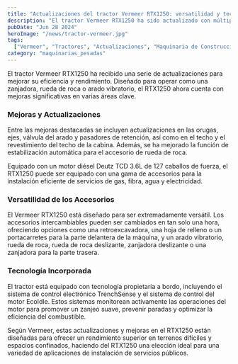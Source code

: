 ```yaml
---
title: "Actualizaciones del tractor Vermeer RTX1250: versatilidad y tecnología mejoradas"
description: "El tractor Vermeer RTX1250 ha sido actualizado con múltiples mejoras para aumentar la eficiencia y el rendimiento en la instalación de servicios públicos."
pubDate: "Jun 28 2024"
heroImage: "/news/tractor-vermeer.jpg"
tags:
  ["Vermeer", "Tractores", "Actualizaciones", "Maquinaria de Construcción"]
category: "maquinarias_pesadas"
---
```


El tractor Vermeer RTX1250 ha recibido una serie de actualizaciones para mejorar su eficiencia y rendimiento. Diseñado para operar como una zanjadora, rueda de roca o arado vibratorio, el RTX1250 ahora cuenta con mejoras significativas en varias áreas clave.

### Mejoras y Actualizaciones

Entre las mejoras destacadas se incluyen actualizaciones en las orugas, ejes, válvula del arado y pasadores de retención, así como en el techo y el revestimiento del techo de la cabina. Además, se ha mejorado la función de estabilización automática para el accesorio de rueda de roca.

Equipado con un motor diésel Deutz TCD 3.6L de 127 caballos de fuerza, el RTX1250 puede ser equipado con una gama de accesorios para la instalación eficiente de servicios de gas, fibra, agua y electricidad.

### Versatilidad de los Accesorios

El Vermeer RTX1250 está diseñado para ser extremadamente versátil. Los accesorios intercambiables pueden ser cambiados en tan solo una hora, ofreciendo opciones como una retroexcavadora, una hoja de relleno o un portacarretes para la parte delantera de la máquina, y un arado vibratorio, rueda de roca, rueda de roca deslizante, zanjadora deslizante o una zanjadora para la parte trasera.

### Tecnología Incorporada

El tractor está equipado con tecnología propietaria a bordo, incluyendo el sistema de control electrónico TrenchSense y el sistema de control del motor EcoIdle. Estos sistemas monitorean activamente las operaciones del motor para promover un zanjeo suave, prevenir paradas y optimizar la eficiencia del combustible.

Según Vermeer, estas actualizaciones y mejoras en el RTX1250 están diseñadas para ofrecer un rendimiento superior en terrenos difíciles y espacios confinados, haciendo del RTX1250 una elección ideal para una variedad de aplicaciones de instalación de servicios públicos.
